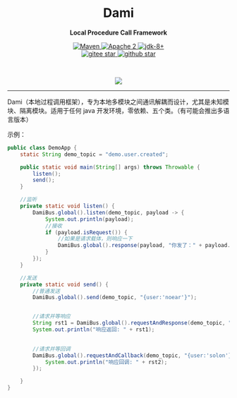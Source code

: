 <h1 align="center" style="text-align:center;">
  Dami
</h1>
<p align="center">
	<strong>Local Procedure Call Framework</strong>
</p>

<p align="center">
    <a target="_blank" href="https://search.maven.org/artifact/org.noear/dami">
        <img src="https://img.shields.io/maven-central/v/org.noear/dami.svg?label=Maven%20Central" alt="Maven" />
    </a>
    <a target="_blank" href="https://www.apache.org/licenses/LICENSE-2.0.txt">
		<img src="https://img.shields.io/:license-Apache2-blue.svg" alt="Apache 2" />
	</a>
    <a target="_blank" href="https://www.oracle.com/java/technologies/javase/javase-jdk8-downloads.html">
		<img src="https://img.shields.io/badge/JDK-8+-green.svg" alt="jdk-8+" />
	</a>
    <br />
    <a target="_blank" href='https://gitee.com/noear/dami/stargazers'>
        <img src='https://gitee.com/noear/dami/badge/star.svg' alt='gitee star'/>
    </a>
    <a target="_blank" href='https://github.com/noear/dami/stargazers'>
        <img src="https://img.shields.io/github/stars/noear/dami.svg?logo=github" alt="github star"/>
    </a>
</p>

<br/>
<p align="center">
	<a href="https://jq.qq.com/?_wv=1027&k=kjB5JNiC">
	<img src="https://img.shields.io/badge/QQ交流群-22200020-orange"/></a>
</p>


<hr />




Dami（本地过程调用框架），专为本地多模块之间通讯解耦而设计，尤其是未知模块、隔离模块。适用于任何 java 开发环境，零依赖、五个类。（有可能会推出多语言版本）


示例：

```java
public class DemoApp {
    static String demo_topic = "demo.user.created";

    public static void main(String[] args) throws Throwable {
        listen();
        send();
    }

    //监听
    private static void listen() {
        DamiBus.global().listen(demo_topic, payload -> {
            System.out.println(payload);
            //接收
            if (payload.isRequest()) {
                //如果是请求载体，则响应一下
                DamiBus.global().response(payload, "你发了：" + payload.getContent());
            }
        });
    }

    //发送
    private static void send() {
        //普通发送
        DamiBus.global().send(demo_topic, "{user:'noear'}");


        //请求并等响应
        String rst1 = DamiBus.global().requestAndResponse(demo_topic, "{user:'dami'}");
        System.out.println("响应返回: " + rst1);

        
        //请求并等回调
        DamiBus.global().requestAndCallback(demo_topic, "{user:'solon'}", (rst2) -> {
            System.out.println("响应回调: " + rst2);
        });

    }
}
```
